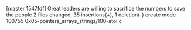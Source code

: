 [master 1547fdf] Great leaders are willing to sacrifice the numbers to save the people
 2 files changed, 35 insertions(+), 1 deletion(-)
 create mode 100755 0x05-pointers_arrays_strings/100-atoi.c
